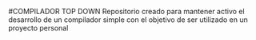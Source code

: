 #COMPILADOR TOP DOWN
    Repositorio creado para mantener activo el desarrollo de un compilador simple
    con el objetivo de ser utilizado en un proyecto personal
